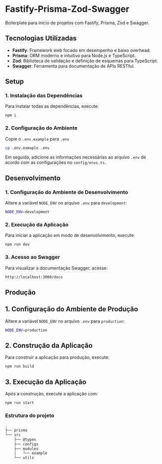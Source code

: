 # Fastify-Prisma-Zod-Swagger

Boilerplate para início de projetos com Fastify, Prisma, Zod e Swagger.

## Tecnologias Utilizadas

- **Fastify**: Framework web focado em desempenho e baixo overhead.
- **Prisma**: ORM moderno e intuitivo para Node.js e TypeScript.
- **Zod**: Biblioteca de validação e definição de esquemas para TypeScript.
- **Swagger**: Ferramenta para documentação de APIs RESTful.

## Setup

### 1. Instalação das Dependências

Para instalar todas as dependências, execute:

```bash
npm i
```

### 2. Configuração do Ambiente

Copie o `.env.example` para `.env`

```bash
cp .env.exmaple .env
```

Em seguida, adicione as informações necessárias ao arquivo `.env` de acordo com as configurações no `config/envs.ts`.

## Desenvolvimento

### 1. Configuração do Ambiente de Desenvolvimento

Altere a variável `NODE_ENV` no arquivo `.env` para `development`:

```bash
NODE_ENV=development
```

### 2. Execução da Aplicação

Para iniciar a aplicação em modo de desenvolvimento, execute:

```bash
npm run dev
```

### 3. Acesso ao Swagger

Para visualizar a documentação Swagger, acesse:

```bash
http://localhost:3000/docs
```

## Produção

## 1. Configuração do Ambiente de Produção

Altere a variável `NODE_ENV` no arquivo `.env` para `production`:

```bash
NODE_ENV=production
```

## 2. Construção da Aplicação

Para construir a aplicação para produção, execute:

```bash
npm run build
```

## 3. Execução da Aplicação

Após a construção, execute a aplicação com:

```bash
npm run start
```

### Estrutura do projeto

```bash
.
├── prisma
└── src
    ├── @types
    ├── configs
    ├── modules
    │   └── example
    └── utils
```

